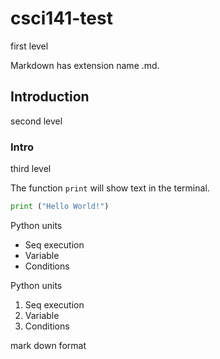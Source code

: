 # csci141-test 
first level

Markdown has extension name .md.

## Introduction
second level

### Intro
third level

The function `print` will show text in the terminal.

```python
print ("Hello World!")
```

Python units
* Seq execution
* Variable
* Conditions

Python units
1. Seq execution
1. Variable
1. Conditions

mark down format